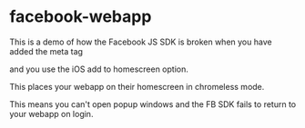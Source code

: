 facebook-webapp
===============

This is a demo of how the Facebook JS SDK is broken when you have added the meta tag

<meta name="apple-mobile-web-app-capable" content="yes" />

and you use the iOS add to homescreen option.

This places your webapp on their homescreen in chromeless mode.

This means you can't open popup windows and the FB SDK fails to return to your webapp on login.
